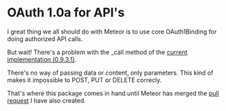 # OAuth 1.0a for API's

I great thing we all should do with Meteor is to use core OAuth1Binding for
doing authorized API calls.

But wait! There's a problem with the _call method of the [current implementation (0.9.3.1)](https://github.com/meteor/meteor/blob/release-0.9.3/packages/oauth1/oauth1_binding.js).

There's no way of passing data or content, only parameters.
This kind of makes it impossible to POST, PUT or DELETE correcly.

That's where this package comes in hand until Meteor has merged the
[pull request](https://github.com/meteor/meteor/pull/2761) I have also created.
